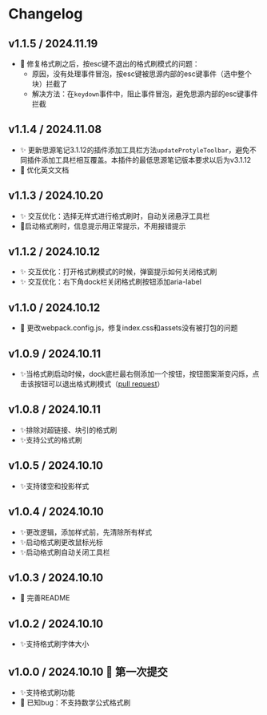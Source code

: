 # Changelog

## v1.1.5 / 2024.11.19

- 🐛 修复格式刷之后，按esc键不退出的格式刷模式的问题：
  - 原因，没有处理事件冒泡，按esc键被思源内部的esc键事件（选中整个块）拦截了
  - 解决方法：在`keydown`事件中，阻止事件冒泡，避免思源内部的esc键事件拦截

## v1.1.4 / 2024.11.08

- ✨ 更新思源笔记3.1.12的插件添加工具栏方法`updateProtyleToolbar`，避免不同插件添加工具栏相互覆盖。本插件的最低思源笔记版本要求以后为v3.1.12
- 📝 优化英文文档



## v1.1.3 / 2024.10.20
- ✨ 交互优化：选择无样式进行格式刷时，自动关闭悬浮工具栏
- 💄启动格式刷时，信息提示用正常提示，不用报错提示

## v1.1.2 / 2024.10.12
- ✨ 交互优化：打开格式刷模式的时候，弹窗提示如何关闭格式刷
- ✨ 交互优化：右下角dock栏关闭格式刷按钮添加aria-label

## v1.1.0 / 2024.10.12
- 🐛 更改webpack.config.js，修复index.css和assets没有被打包的问题


## v1.0.9 / 2024.10.11
- ✨当格式刷启动时候，dock底栏最右侧添加一个按钮，按钮图案渐变闪烁，点击该按钮可以退出格式刷模式（[pull request](https://github.com/Achuan-2/siyuan-plugin-formatPainter/pull/1)）

## v1.0.8 / 2024.10.11
- ✨排除对超链接、块引的格式刷
- ✨支持公式的格式刷

## v1.0.5 / 2024.10.10 
- ✨支持镂空和投影样式

## v1.0.4 / 2024.10.10 
- ✨更改逻辑，添加样式前，先清除所有样式
- ✨启动格式刷更改鼠标光标
- ✨启动格式刷自动关闭工具栏
## v1.0.3 / 2024.10.10
- 📝 完善README
## v1.0.2 / 2024.10.10 
- ✨支持格式刷字体大小

## v1.0.0 / 2024.10.10 🎉 第一次提交
- ✨支持格式刷功能
- 🐛 已知bug：不支持数学公式格式刷

